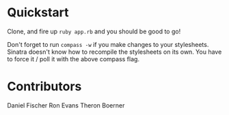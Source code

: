# Quickstart

Clone, and fire up `ruby app.rb` and you should be good to go!

Don't forget to run `compass -w` if you make changes to your
stylesheets. Sinatra doesn't know how to recompile the stylesheets on
its own. You have to force it / poll it with the above compass flag.

# Contributors
Daniel Fischer
Ron Evans
Theron Boerner
